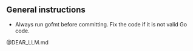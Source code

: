 ## General instructions

- Always run gofmt before committing. Fix the code if it is not valid Go code.

@DEAR_LLM.md
